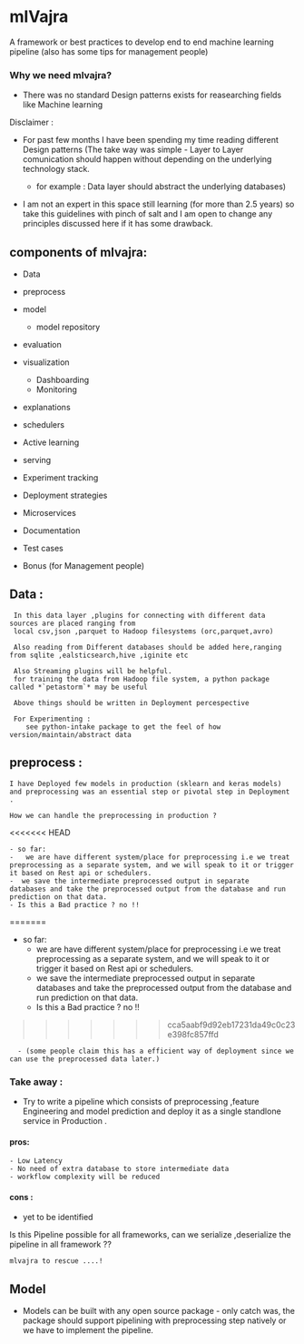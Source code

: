 # mlVajra 
A framework or best practices to develop end to end machine learning pipeline (also has some tips for management people)

### Why we need mlvajra?
- There was no standard Design patterns exists for reasearching fields like Machine learning

Disclaimer :
- For past few months I have been spending my time reading different Design patterns (The take way was simple - Layer to Layer comunication should happen without depending on the underlying technology stack.
  - for example : Data layer should abstract the underlying databases)
  
  
- I am not an expert in this space still learning (for more than 2.5 years) so take this guidelines with pinch of salt and I am open to change any principles discussed here if it has some drawback.

## components of mlvajra:
- Data 
- preprocess 
- model
    - model repository
- evaluation
- visualization
    - Dashboarding
    - Monitoring 

- explanations
- schedulers
- Active learning 
- serving
- Experiment tracking
- Deployment strategies
- Microservices
- Documentation
- Test cases


- Bonus (for Management people)
## Data :
     In this data layer ,plugins for connecting with different data sources are placed ranging from 
     local csv,json ,parquet to Hadoop filesystems (orc,parquet,avro)

     Also reading from Different databases should be added here,ranging from sqlite ,ealsticsearch,hive ,iginite etc
     
     Also Streaming plugins will be helpful.
     for training the data from Hadoop file system, a python package called *`petastorm`* may be useful

     Above things should be written in Deployment percespective 

     For Experimenting :
        see python-intake package to get the feel of how version/maintain/abstract data
    
## preprocess :
    I have Deployed few models in production (sklearn and keras models) and preprocessing was an essential step or pivotal step in Deployment .

    How we can handle the preprocessing in production ?
<<<<<<< HEAD
    
    - so far:
    -   we are have different system/place for preprocessing i.e we treat preprocessing as a separate system, and we will speak to it or trigger it based on Rest api or schedulers.
    -  we save the intermediate preprocessed output in separate 
    databases and take the preprocessed output from the database and run prediction on that data.
    - Is this a Bad practice ? no !!
=======
  - so far:
      -   we are have different system/place for preprocessing i.e we treat preprocessing as a separate system, and we will speak to it         or trigger it based on Rest api or schedulers.
      -  we save the intermediate preprocessed output in separate 
      databases and take the preprocessed output from the database and run prediction on that data.
      - Is this a Bad practice ? no !!
>>>>>>> cca5aabf9d92eb17231da49c0c23e398fc857ffd

      - (some people claim this has a efficient way of deployment since we can use the preprocessed data later.)

### Take away :
-   Try to write a pipeline which consists of preprocessing ,feature Engineering and model prediction and deploy it as a single standlone service in Production .
#### pros:
    - Low Latency
    - No need of extra database to store intermediate data
    - workflow complexity will be reduced
#### cons :
-   yet to be identified

Is this Pipeline possible for all frameworks, can we serialize ,deserialize the pipeline in all framework ??
    
    mlvajra to rescue ....!

## Model

-  Models can be built with any open source package - only catch was, the package should support pipelining with preprocessing step natively or we have to implement the pipeline.








